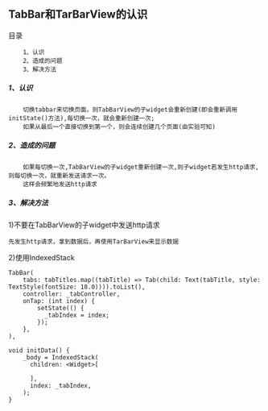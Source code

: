 TabBar和TarBarView的认识
-----
目录
```
    1、认识
    2、造成的问题
    3、解决方法
```
##### 1、认识
```
    切换tabbar来切换页面，则TabBarView的子widget会重新创建(即会重新调用initState()方法),每切换一次，就会重新创建一次;
    如果从最后一个直接切换到第一个，则会连续创建几个页面(由实验可知)
```
##### 2、造成的问题
```
    如果每切换一次,TabBarView的子widget重新创建一次,则子widget若发生http请求,则每切换一次，就重新发送请求一次。
    这样会频繁地发送http请求
```
##### 3、解决方法
1)不要在TabBarView的子widget中发送http请求
```
先发生http请求，拿到数据后，再使用TarBarView来显示数据
```
2)使用IndexedStack
```
TabBar(
    tabs: tabTitles.map((tabTitle) => Tab(child: Text(tabTitle, style: TextStyle(fontSize: 18.0)))).toList(),
    controller: _tabController,
    onTap: (int index) {
        setState(() {
          _tabIndex = index;
        });
    },
),
```
```
void initData() {
    _body = IndexedStack(
      children: <Widget>[
        
      ],
      index: _tabIndex,
    );
}
```
